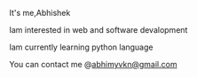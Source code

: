 It's me,Abhishek

Iam interested in web and software devalopment

Iam currently learning python language

You can contact me @abhimyvkn@gmail.com
